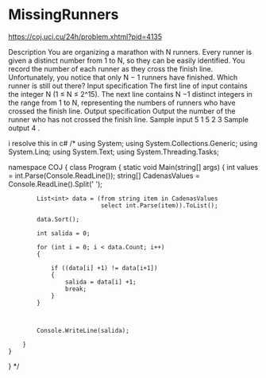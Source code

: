 # MissingRunners

https://coj.uci.cu/24h/problem.xhtml?pid=4135

Description
You are organizing a marathon with N runners. Every runner is given a distinct number from 1 to N, so they can be easily identified. You record the number of each runner as they cross the finish line. Unfortunately, you notice that only N − 1 runners have finished. Which runner is still out there?
Input specification
The first line of input contains the integer N (1 ≤ N ≤ 2^15). The next line contains N −1 distinct integers in the range from 1 to N, representing the numbers of runners who have crossed the finish line.
Output specification
Output the number of the runner who has not crossed the finish line.
Sample input
5
1 5 2 3
Sample output
4
.

i resolve this in c#
/\*
using System;
using System.Collections.Generic;
using System.Linq;
using System.Text;
using System.Threading.Tasks;

namespace COJ
{
class Program
{
static void Main(string[] args)
{
int values = int.Parse(Console.ReadLine());
string[] CadenasValues = Console.ReadLine().Split(' ');

            List<int> data = (from string item in CadenasValues
                              select int.Parse(item)).ToList();

            data.Sort();

            int salida = 0;

            for (int i = 0; i < data.Count; i++)
            {

                if ((data[i] +1) != data[i+1])
                {
                    salida = data[i] +1;
                    break;
                }
            }



            Console.WriteLine(salida);

        }
    }

}
\*/
